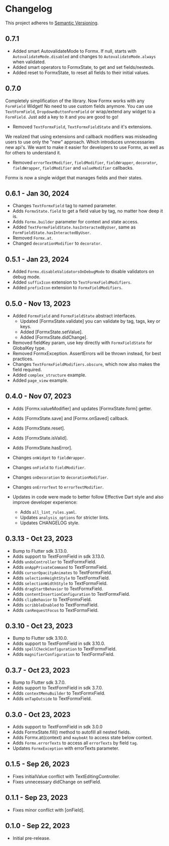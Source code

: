 # Changelog

This project adheres to [Semantic Versioning](https://semver.org/spec/v2.0.0.html).

## 0.7.1

- Added smart AutovalidateMode to Formx. If null, starts with `AutovalidateMode.disabled` and changes to `AutovalidateMode.always` when validated.
- Added smart operators to FormxState, to get and set fields/nesteds.
- Added reset to FormxState, to reset all fields to their initial values.

## 0.7.0

Completely simplification of the library. Now Formx works with any `FormField` Widget! No need to use custom fields anymore. You can use `TextFormField`, `DropdownButtonFormField` or wrap/extend any widget to a `FormField`. Just add a key to it and you are good to go!

- Removed `TextFormxField`, `TextFormxFieldState` and it's extensions.

We realized that using extensions and callback modifiers was misleading users to use only the "new" approach. Which introduces unnecessaries new api's. We want to make it easier for developers to use Formx, as well as for others to understand it.

- Removed `errorTextModifier`, `fieldModifier`, `fieldWrapper`, `decorator`, `fieldWrapper`, `fieldModifier` and `valueModifier` callbacks.

Formx is now a single widget that manages fields and their states.

## 0.6.1 - Jan 30, 2024

- Changes `TextFormxField` tag to named parameter.
- Adds `FormxState.field` to get a field value by tag, no matter how deep it is.
- Adds `Formx.builder` parameter for context and state access.
- Added `TextFormxFieldState.hasInteractedByUser`, same as `FormFieldState.hasInteractedByUser`.
- Removed `Formx.at`.
- Changed `decorationModifier` to `decorator`.

## 0.5.1 - Jan 23, 2024

- Added `Formx.disableValidatorsOnDebugMode` to disable validators on debug mode.
- Added `suffixIcon` extension to `TextFormxFieldModifiers`.
- Added `prefixIcon` extension to `FormxFieldModifiers`.

## 0.5.0 - Nov 13, 2023

- Added `FormxField` and `FormxFieldState` abstract interfaces.
  - Updated [FormxState.validate] you can validate by tag, tags, key or keys.
  - Added [FormxState.setValue].
  - Added [FormxState.didChange].
- Removed fieldKey param, use key directly with `FormxFieldState` for GlobalKey type.
- Removed FormxException. AssertErrors will be thrown instead, for best practices.
- Changes `TextFormxFieldModifiers.obscure`, which now also makes the field required.
- Added `complex_structure` example.
- Added `page_view` example.

## 0.4.0 - Nov 07, 2023

- Adds [Formx.valueModifier] and updates [FormxState.form] getter.
- Adds [FormxState.save] and [Formx.onSaved] callback.
- Adds [FormxState.reset].
- Adds [FormxState.isValid].
- Adds [FormxState.hasError].
- Changes `onWidget` to `fieldWrapper`.
- Changes `onField` to `fieldModifier`.
- Changes `onDecoration` to `decorationModifier`.
- Changes `onErrorText` to `errorTextModifier`.

- Updates in code were made to better follow Effective Dart style and also improve developer experience:
  - Adds `all_lint_rules.yaml`.
  - Updates `analysis_options` for stricter lints.
  - Updates CHANGELOG style.

## 0.3.13 - Oct 23, 2023

- Bump to Flutter sdk 3.13.0.
- Adds support to TextFormField in sdk 3.13.0.
- Adds `undoController` to TextFormxField.
- Adds `onAppPrivateCommand` to TextFormxField.
- Adds `cursorOpacityAnimates` to TextFormxField.
- Adds `selectionHeightStyle` to TextFormxField.
- Adds `selectionWidthStyle` to TextFormxField.
- Adds `dragStartBehavior` to TextFormxField.
- Adds `contentInsertionConfiguration` to TextFormxField.
- Adds `clipBehavior` to TextFormxField.
- Adds `scribbleEnabled` to TextFormxField.
- Adds `canRequestFocus` to TextFormxField.

## 0.3.10 - Oct 23, 2023

- Bump to Flutter sdk 3.10.0.
- Adds support to TextFormField in sdk 3.10.0.
- Adds `spellCheckConfiguration` to TextFormxField.
- Adds `magnifierConfiguration` to TextFormxField.

## 0.3.7 - Oct 23, 2023

- Bump to Flutter sdk 3.7.0.
- Adds support to TextFormField in sdk 3.7.0.
- Adds `contextMenuBuilder` to TextFormxField.
- Adds `onTapOutside` to TextFormxField.

## 0.3.0 - Oct 23, 2023

- Adds support to TextFormField in sdk 3.0.0
- Adds FormxState.fill() method to autofill all nested fields.
- Adds Formx.at(context) and `maybeAt` to access state below context.
- Adds `Formx.errorTexts` to access all `errorTexts` by field `tag`.
- Updates `FormxException` with errorTexts parameter.

## 0.1.5 - Sep 26, 2023

- Fixes initialValue conflict with TextEditingController.
- Fixes unnecessary didChange on setField.

## 0.1.1 - Sep 23, 2023

- Fixes minor conflict with [onField].

## 0.1.0 - Sep 22, 2023

- Initial pre-release.
